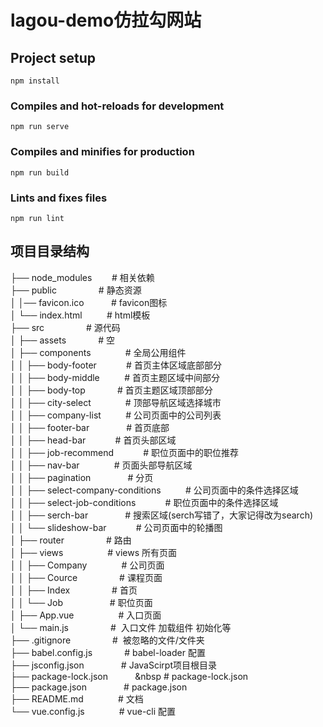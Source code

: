 # lagou-demo仿拉勾网站

## Project setup
```
npm install
```

### Compiles and hot-reloads for development
```
npm run serve
```

### Compiles and minifies for production
```
npm run build
```

### Lints and fixes files
```
npm run lint
```

## 项目目录结构
├── node_modules &nbsp; &nbsp; &nbsp; &nbsp;# 相关依赖
<br>
├── public &nbsp; &nbsp; &nbsp; &nbsp; &nbsp; &nbsp; &nbsp; &nbsp;&nbsp;# 静态资源
<br>
│   │── favicon.ico &nbsp; &nbsp; &nbsp; &nbsp; &nbsp;&nbsp;# favicon图标
<br>
│   └── index.html &nbsp; &nbsp; &nbsp; &nbsp; &nbsp;# html模板
<br>
├── src &nbsp; &nbsp; &nbsp; &nbsp; &nbsp;&nbsp;&nbsp;&nbsp;&nbsp;&nbsp;&nbsp;&nbsp;# 源代码
<br>
│   ├── assets &nbsp; &nbsp; &nbsp; &nbsp;&nbsp;&nbsp;&nbsp;&nbsp;&nbsp;# 空
<br>
│   ├── components&nbsp;&nbsp; &nbsp; &nbsp; &nbsp; &nbsp; &nbsp;&nbsp; # 全局公用组件
<br>
│   │   ├── body-footer &nbsp; &nbsp; &nbsp; &nbsp; &nbsp; &nbsp;# 首页主体区域底部部分
<br>
│   │   ├── body-middle &nbsp; &nbsp; &nbsp; &nbsp; &nbsp;# 首页主题区域中间部分
<br>
│   │   ├── body-top &nbsp; &nbsp; &nbsp; &nbsp;&nbsp;&nbsp;&nbsp;&nbsp;&nbsp;# 首页主题区域顶部部分
<br>
│   │   ├── city-select &nbsp; &nbsp; &nbsp; &nbsp; &nbsp; &nbsp; &nbsp;# 顶部导航区域选择城市
<br>
│   │   ├── company-list &nbsp; &nbsp; &nbsp; &nbsp; &nbsp;# 公司页面中的公司列表
<br>
│   │   ├── footer-bar &nbsp; &nbsp; &nbsp; &nbsp; &nbsp; &nbsp; &nbsp; # 首页底部
<br>
│   │   ├── head-bar &nbsp; &nbsp; &nbsp; &nbsp;&nbsp;&nbsp;&nbsp;&nbsp;# 首页头部区域
<br>
│   │   ├── job-recommend &nbsp; &nbsp; &nbsp; &nbsp; &nbsp;&nbsp;&nbsp;# 职位页面中的职位推荐
<br>
│   │   ├── nav-bar &nbsp; &nbsp; &nbsp; &nbsp; &nbsp;&nbsp;&nbsp;&nbsp;&nbsp;# 页面头部导航区域
<br>
│   │   ├── pagination &nbsp; &nbsp; &nbsp; &nbsp; &nbsp; &nbsp; &nbsp; # 分页
<br>
│   │   ├── select-company-conditions &nbsp; &nbsp; &nbsp; &nbsp;&nbsp; # 公司页面中的条件选择区域
<br>
│   │   ├── select-job-conditions &nbsp; &nbsp; &nbsp;&nbsp;&nbsp;&nbsp;&nbsp;&nbsp;&nbsp;# 职位页面中的条件选择区域
<br>
│   │   ├── serch-bar &nbsp; &nbsp;&nbsp;&nbsp; &nbsp;&nbsp;&nbsp;&nbsp;&nbsp;&nbsp;&nbsp;&nbsp;# 搜索区域(serch写错了，大家记得改为search)
<br>
│   │   └── slideshow-bar &nbsp; &nbsp; &nbsp; &nbsp; &nbsp;&nbsp;&nbsp;# 公司页面中的轮播图
<br>
│   ├── router &nbsp; &nbsp; &nbsp; &nbsp;&nbsp;&nbsp;&nbsp;&nbsp;&nbsp;&nbsp;&nbsp;&nbsp;&nbsp;# 路由
<br>
│   ├── views &nbsp; &nbsp; &nbsp; &nbsp; &nbsp;&nbsp;&nbsp;&nbsp;&nbsp;&nbsp;&nbsp;&nbsp;&nbsp;# views 所有页面
<br>
│   │   ├── Company &nbsp; &nbsp; &nbsp; &nbsp; &nbsp;&nbsp;&nbsp;&nbsp;&nbsp;# 公司页面
<br>
│   │   ├── Cource &nbsp; &nbsp; &nbsp; &nbsp; &nbsp; &nbsp; &nbsp;&nbsp;&nbsp;&nbsp;# 课程页面
<br>
│   │   ├── Index &nbsp; &nbsp; &nbsp; &nbsp; &nbsp; &nbsp; &nbsp;&nbsp;&nbsp;&nbsp;# 首页
<br>
│   │   └── Job &nbsp; &nbsp; &nbsp; &nbsp; &nbsp; &nbsp; &nbsp; &nbsp; &nbsp;&nbsp;# 职位页面
<br>
│   ├── App.vue &nbsp; &nbsp; &nbsp; &nbsp; &nbsp; &nbsp; &nbsp; &nbsp; &nbsp;# 入口页面
<br>
│   └── main.js &nbsp; &nbsp; &nbsp; &nbsp; &nbsp; &nbsp; &nbsp; &nbsp; # &nbsp;入口文件 加载组件 初始化等
<br>
├── .gitignore &nbsp; &nbsp; &nbsp; &nbsp; &nbsp; &nbsp; &nbsp; &nbsp; # &nbsp;被忽略的文件/文件夹
<br>
├── babel.config.js &nbsp; &nbsp; &nbsp; &nbsp;&nbsp;&nbsp;&nbsp;&nbsp;&nbsp;# babel-loader 配置
<br>
├── jsconfig.json &nbsp; &nbsp; &nbsp; &nbsp; &nbsp; &nbsp;&nbsp;&nbsp;&nbsp;# JavaScirpt项目根目录
<br>
├── package-lock.json &nbsp; &nbsp; &nbsp; &nbsp; &nbsp; &nbsp # package-lock.json
<br>
├── package.json &nbsp; &nbsp; &nbsp; &nbsp; &nbsp; &nbsp; &nbsp;&nbsp;# package.json
<br>
├── README.md &nbsp; &nbsp; &nbsp;&nbsp;&nbsp; &nbsp;&nbsp;&nbsp;&nbsp;&nbsp;# 文档
<br>
└── vue.config.js &nbsp; &nbsp; &nbsp; &nbsp; &nbsp; &nbsp;&nbsp;&nbsp;# vue-cli 配置
